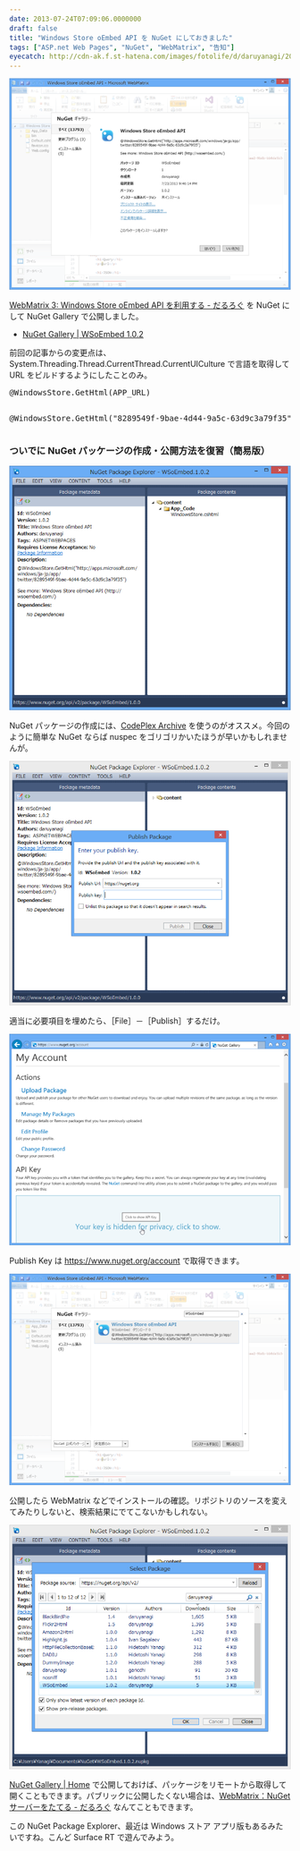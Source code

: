 ```yaml
---
date: 2013-07-24T07:09:06.0000000
draft: false
title: "Windows Store oEmbed API を NuGet にしておきました"
tags: ["ASP.net Web Pages", "NuGet", "WebMatrix", "告知"]
eyecatch: http://cdn-ak.f.st-hatena.com/images/fotolife/d/daruyanagi/20130724/20130724064818.png
---
```

<p><span itemscope itemtype="http://schema.org/Photograph"><img src="20130724064818.png" alt="f:id:daruyanagi:20130724064818p:plain" title="f:id:daruyanagi:20130724064818p:plain" class="hatena-fotolife" itemprop="image"></span></p><p><a href="https://blog.daruyanagi.jp/entry/2013/07/18/033539">WebMatrix 3: Windows Store oEmbed API &#x3092;&#x5229;&#x7528;&#x3059;&#x308B; - &#x3060;&#x308B;&#x308D;&#x3050;</a> を NuGet にして NuGet Gallery で公開しました。</p>

<ul>
<li><a href="https://www.nuget.org/packages/WSoEmbed">NuGet Gallery | WSoEmbed 1.0.2</a></li>
</ul><p>前回の記事からの変更点は、System.Threading.Thread.CurrentThread.CurrentUICulture で言語を取得して URL をビルドするようにしたことのみ。</p>
<pre class="code lang-cs" data-lang="cs" data-unlink>@WindowsStore.GetHtml(APP_URL)

@WindowsStore.GetHtml(<span class="synConstant">&quot;8289549f-9bae-4d44-9a5c-63d9c3a79f35&quot;</span>)
</pre>

<div class="section">
<h3>ついでに NuGet パッケージの作成・公開方法を復習（簡易版）</h3>
<p><span itemscope itemtype="http://schema.org/Photograph"><img src="20130724070101.png" alt="f:id:daruyanagi:20130724070101p:plain" title="f:id:daruyanagi:20130724070101p:plain" class="hatena-fotolife" itemprop="image"></span></p><p>NuGet パッケージの作成には、<a href="http://npe.codeplex.com/">CodePlex Archive</a> を使うのがオススメ。今回のように簡単な NuGet ならば nuspec をゴリゴリかいたほうが早いかもしれませんが。</p><p><span itemscope itemtype="http://schema.org/Photograph"><img src="20130724065907.png" alt="f:id:daruyanagi:20130724065907p:plain" title="f:id:daruyanagi:20130724065907p:plain" class="hatena-fotolife" itemprop="image"></span></p><p>適当に必要項目を埋めたら、［File］－［Publish］するだけ。</p><p><span itemscope itemtype="http://schema.org/Photograph"><img src="20130724065806.png" alt="f:id:daruyanagi:20130724065806p:plain" title="f:id:daruyanagi:20130724065806p:plain" class="hatena-fotolife" itemprop="image"></span></p><p>Publish Key は <a href="https://www.nuget.org/account">https://www.nuget.org/account</a> で取得できます。</p><p><span itemscope itemtype="http://schema.org/Photograph"><img src="20130724070407.png" alt="f:id:daruyanagi:20130724070407p:plain" title="f:id:daruyanagi:20130724070407p:plain" class="hatena-fotolife" itemprop="image"></span></p><p>公開したら WebMatrix などでインストールの確認。リポジトリのソースを変えてみたりしないと、検索結果にでてこないかもしれない。</p><p><span itemscope itemtype="http://schema.org/Photograph"><img src="20130724070330.png" alt="f:id:daruyanagi:20130724070330p:plain" title="f:id:daruyanagi:20130724070330p:plain" class="hatena-fotolife" itemprop="image"></span></p><p><a href="http://www.nuget.org/">NuGet Gallery | Home</a> で公開しておけば、パッケージをリモートから取得して開くこともできます。パブリックに公開したくない場合は、<a href="https://blog.daruyanagi.jp/entry/2013/04/05/133515">WebMatrix&#xFF1A;NuGet &#x30B5;&#x30FC;&#x30D0;&#x30FC;&#x3092;&#x305F;&#x3066;&#x308B; - &#x3060;&#x308B;&#x308D;&#x3050;</a> なんてこともできます。</p><p>この NuGet Package Explorer、最近は Windows ストア アプリ版もあるみたいですね。こんど Surface RT で遊んでみよう。</p>

</div>